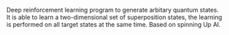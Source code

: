 Deep reinforcement learning program to generate arbitary quantum states. It is able to learn a two-dimensional set of superposition states, the learning is performed on all target states at the same time. Based on spinning Up AI.
